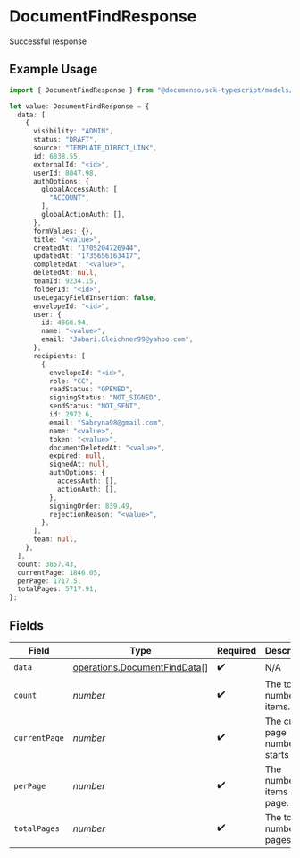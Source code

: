 # DocumentFindResponse

Successful response

## Example Usage

```typescript
import { DocumentFindResponse } from "@documenso/sdk-typescript/models/operations";

let value: DocumentFindResponse = {
  data: [
    {
      visibility: "ADMIN",
      status: "DRAFT",
      source: "TEMPLATE_DIRECT_LINK",
      id: 6838.55,
      externalId: "<id>",
      userId: 8047.98,
      authOptions: {
        globalAccessAuth: [
          "ACCOUNT",
        ],
        globalActionAuth: [],
      },
      formValues: {},
      title: "<value>",
      createdAt: "1705204726944",
      updatedAt: "1735656163417",
      completedAt: "<value>",
      deletedAt: null,
      teamId: 9234.15,
      folderId: "<id>",
      useLegacyFieldInsertion: false,
      envelopeId: "<id>",
      user: {
        id: 4968.94,
        name: "<value>",
        email: "Jabari.Gleichner99@yahoo.com",
      },
      recipients: [
        {
          envelopeId: "<id>",
          role: "CC",
          readStatus: "OPENED",
          signingStatus: "NOT_SIGNED",
          sendStatus: "NOT_SENT",
          id: 2972.6,
          email: "Sabryna98@gmail.com",
          name: "<value>",
          token: "<value>",
          documentDeletedAt: "<value>",
          expired: null,
          signedAt: null,
          authOptions: {
            accessAuth: [],
            actionAuth: [],
          },
          signingOrder: 839.49,
          rejectionReason: "<value>",
        },
      ],
      team: null,
    },
  ],
  count: 3857.43,
  currentPage: 1846.05,
  perPage: 1717.5,
  totalPages: 5717.91,
};
```

## Fields

| Field                                                                        | Type                                                                         | Required                                                                     | Description                                                                  |
| ---------------------------------------------------------------------------- | ---------------------------------------------------------------------------- | ---------------------------------------------------------------------------- | ---------------------------------------------------------------------------- |
| `data`                                                                       | [operations.DocumentFindData](../../models/operations/documentfinddata.md)[] | :heavy_check_mark:                                                           | N/A                                                                          |
| `count`                                                                      | *number*                                                                     | :heavy_check_mark:                                                           | The total number of items.                                                   |
| `currentPage`                                                                | *number*                                                                     | :heavy_check_mark:                                                           | The current page number, starts at 1.                                        |
| `perPage`                                                                    | *number*                                                                     | :heavy_check_mark:                                                           | The number of items per page.                                                |
| `totalPages`                                                                 | *number*                                                                     | :heavy_check_mark:                                                           | The total number of pages.                                                   |